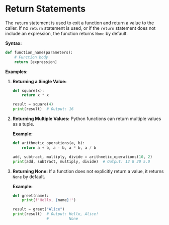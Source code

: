 # Return Statements

The `return` statement is used to exit a function and return a value to the caller. If no `return` statement is used, or if the `return` statement does not include an expression, the function returns `None` by default.

**Syntax:**

```python
def function_name(parameters):
    # Function body
    return [expression]
```

**Examples:**

1. **Returning a Single Value:**

   ```python
   def square(x):
       return x * x

   result = square(4)
   print(result)  # Output: 16
   ```

2. **Returning Multiple Values:**
   Python functions can return multiple values as a tuple.

   **Example:**

   ```python
   def arithmetic_operations(a, b):
       return a + b, a - b, a * b, a / b

   add, subtract, multiply, divide = arithmetic_operations(10, 2)
   print(add, subtract, multiply, divide)  # Output: 12 8 20 5.0
   ```

3. **Returning None:**
   If a function does not explicitly return a value, it returns `None` by default.

   **Example:**

   ```python
   def greet(name):
       print(f"Hello, {name}!")

   result = greet("Alice")
   print(result)  # Output: Hello, Alice!
                  #         None
   ```
